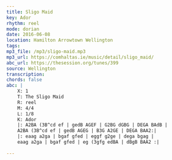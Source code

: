 ```yaml
---
title: Sligo Maid
key: Ador
rhythm: reel
mode: dorian
date: 2016-06-08
location: Hamilton Arrowtown Wellington
tags:
mp3_file: /mp3/sligo-maid.mp3
mp3_url: https://comhaltas.ie/music/detail/sligo_maid/
abc_url: https://thesession.org/tunes/399
source: Wellington
transcription: 
chords: false
abc: |
    X: 1
    T: The Sligo Maid
    R: reel
    M: 4/4
    L: 1/8
    K: Ador
    |: A2BA (3B^cd ef | gedB AGEF | G2BG dGBG | DEGA BAdB |
    A2BA (3B^cd ef | gedB AGEG | B3G A2GE | DEGA BAA2:|
    |: eaag a2ga | bgaf gfed | eggf g2ge | dega bgag |
    eaag a2ga | bgaf gfed | eg (3gfg edBA | dBgB BAA2 :|
    
---
```


